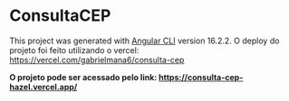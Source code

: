 # ConsultaCEP

This project was generated with [Angular CLI](https://github.com/angular/angular-cli) version 16.2.2.
O deploy do projeto foi feito utilizando o vercel: https://vercel.com/gabrielmana6/consulta-cep

**O projeto pode ser acessado pelo link: https://consulta-cep-hazel.vercel.app/**

